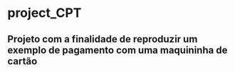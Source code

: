 # project_CPT

## Projeto com a finalidade de reproduzir um exemplo de pagamento com uma maquininha de cartão
